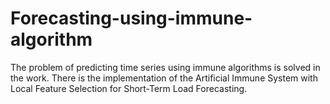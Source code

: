 # Forecasting-using-immune-algorithm
The problem of predicting time series using immune algorithms is solved in the work. There is the implementation of the Artificial Immune System with Local Feature Selection for Short-Term Load Forecasting.
